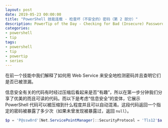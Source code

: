 ```yaml
---
layout: post
date: 2019-05-23 00:00:00
title: "PowerShell 技能连载 - 检查坏（不安全的）密码（第 2 部分）"
description: PowerTip of the Day - Checking for Bad (Insecure) Passwords (Part 2)
categories:
- powershell
- tip
tags:
- powershell
- tip
- powertip
- series
---
```

在前一个技能中我们解释了如何用 Web Service 来安全地检测密码并且查明它们是否已被泄漏。

信息安全有关的代码有时经过压缩后看起来是否“有趣”，所以在第一步分钟我们分享了优美的而且可读的代码。而以下是考虑“信息安全”的变体，它展示 PowerShell 代码可以被压缩到什么程度并且可以自动混淆。这段代码返回一个指定的密码被暴露了多少次（如果未曾发现被暴露过，返回 `null`）。

```powershell
$p = 'P@ssw0rd'[Net.ServicePointManager]::SecurityProtocol = 'Tls12'$a,$b = (Get-FileHash -A 'SHA1' -I ([IO.MemoryStream]::new([Text.Encoding]::UTF8.GetBytes($p)))).Hash -split '(?<=^.{5})'(((irm "https://api.pwnedpasswords.com/range/$a" -UseB) -split '\r\n' -like "$b*") -split ':')[-1
```

<!--本文国际来源：[Checking for Bad (Insecure) Passwords (Part 2)](https://community.idera.com/database-tools/powershell/powertips/b/tips/posts/checking-for-bad-insecure-passwords-part-2)-->

